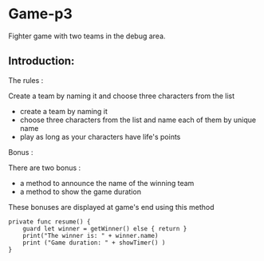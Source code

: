 # Game-p3

Fighter game with two teams in the debug area.

## Introduction:

The rules :

Create a team by naming it and choose three characters from the list
* create a team by naming it
* choose three characters from the list and name each of them by unique name
* play as long as your characters have life's points

Bonus :

There are two bonus :

* a method to announce the name of the winning team
* a method to show the game duration

These bonuses are displayed at game's end using this method

```
private func resume() {
    guard let winner = getWinner() else { return }
    print("The winner is: " + winner.name)
    print ("Game duration: " + showTimer() )
}
```
